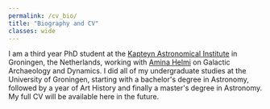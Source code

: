 ```yaml
---
permalink: /cv_bio/
title: "Biography and CV"
classes: wide
---
```

I am a third year PhD student at the [Kapteyn Astronomical Institute](https://www.rug.nl/research/kapteyn/?lang=en) in Groningen, the Netherlands, working with [Amina Helmi](https://www.astro.rug.nl/~ahelmi/dev/) on Galactic Archaeology and Dynamics. I did all of my undergraduate studies at the University of Groningen, starting with a bachelor's degree in Astronomy, followed by a year of Art History and finally a master's degree in Astronomy. My full CV will be available here in the future. 
